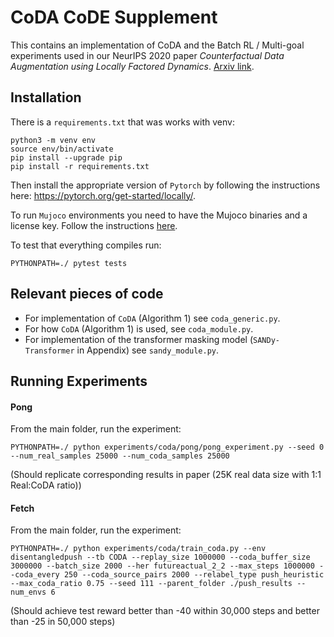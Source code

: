 # CoDA CoDE Supplement

This contains an implementation of CoDA and the Batch RL / Multi-goal experiments used in our NeurIPS 2020 paper *Counterfactual Data Augmentation using Locally Factored Dynamics*. [Arxiv link](https://arxiv.org/abs/2007.02863). 


## Installation

There is a `requirements.txt` that was works with venv:

```
python3 -m venv env
source env/bin/activate
pip install --upgrade pip
pip install -r requirements.txt
```

Then install the appropriate version of `Pytorch` by following the instructions here: https://pytorch.org/get-started/locally/.

To run `Mujoco` environments you need to have the Mujoco binaries and a license key. Follow the instructions [here](https://github.com/openai/mujoco-py#obtaining-the-binaries-and-license-key).

To test that everything compiles run:

```
PYTHONPATH=./ pytest tests
```

## Relevant pieces of code

- For implementation of `CoDA` (Algorithm 1) see `coda_generic.py`.
- For how `CoDA` (Algorithm 1) is used, see `coda_module.py`.
- For implementation of the transformer masking model (`SANDy-Transformer` in Appendix) see `sandy_module.py`.

## Running Experiments

#### Pong

From the main folder, run the experiment:

```
PYTHONPATH=./ python experiments/coda/pong/pong_experiment.py --seed 0 --num_real_samples 25000 --num_coda_samples 25000
```

(Should replicate corresponding results in paper (25K real data size with 1:1 Real:CoDA ratio))

#### Fetch

From the main folder, run the experiment:

```
PYTHONPATH=./ python experiments/coda/train_coda.py --env disentangledpush --tb CODA --replay_size 1000000 --coda_buffer_size 3000000 --batch_size 2000 --her futureactual_2_2 --max_steps 1000000 --coda_every 250 --coda_source_pairs 2000 --relabel_type push_heuristic --max_coda_ratio 0.75 --seed 111 --parent_folder ./push_results --num_envs 6
```

(Should achieve test reward better than -40 within 30,000 steps and better than -25 in 50,000 steps)
